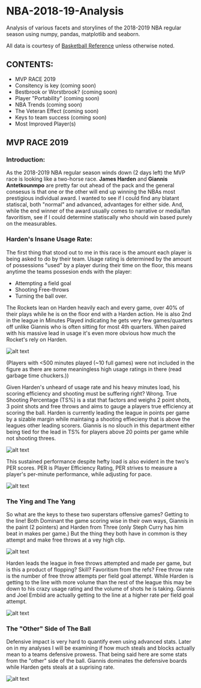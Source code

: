 # NBA-2018-19-Analysis

Analysis of various facets and storylines of the 2018-2019 NBA regular season using numpy, pandas, matplotlib and seaborn.

All data is courtesy of [Basketball Reference](https://www.basketball-reference.com/) unless otherwise noted.

## CONTENTS:
- MVP RACE 2019
- Consitency is key (coming soon)
- Bestbrook or Worstbrook? (coming soon)
- Player "Portability" (coming soon)
- NBA Trends (coming soon)
- The Veteran Effect (coming soon)
- Keys to team success (coming soon)
- Most Improved Player(s)

## MVP RACE 2019
 
### Introduction:

As the 2018-2019 NBA regular season winds down (2 days left) the MVP race is looking like a two-horse race. **James Harden** and **Giannis Antetkounmpo** are pretty far out ahead of the pack and the general consesus is that one or the other will end up winning the NBAs most prestigious individual award. I wanted to see if I could find any blatant statiscal, both "normal" and advanced, advantages for either side. And, while the end winner of the award usually comes to narrative or media/fan favoritism, see if I could determine statiscally who should win based purely on the measurables.

### Harden's Insane Usage Rate:

The first thing that stood out to me in this race is the amount each player is being asked to do by their team. Usage rating is determined by the amount of possessions "used" by a player during their time on the floor, this means anytime the teams possesion ends with the player:
- Attempting a field goal 
- Shooting Free-throws 
- Turning the ball over. 

The Rockets lean on Harden heavily each and every game, over 40% of their plays while he is on the floor end with a Harden action. He is also 2nd in the league in Minutes Played indicating  he gets very few games/quarters off unlike Giannis who is often sitting for most 4th quarters. When paired with his massive lead in usage it's even more obvious how much the Rocket's rely on Harden.

![alt text](https://github.com/wilsonmacleod/NBA-2018-19-Analysis/blob/master/MVP_Race/figs/TotalMinsUsage.png)

(Players with <500 minutes played (~10 full games) were not included in the figure as there are some meaningless high usage ratings in there (read garbage time chuckers.))

Given Harden's unheard of usage rate and his heavy minutes load, his scoring efficiency and shooting must be suffering right? Wrong. True Shooting Percentage (TS%) is a stat that factors and weighs 2 point shots, 3 point shots and free throws and aims to gauge a players true efficiency at scoring the ball. Harden is currently leading the league in points per game by a sizable margin while maintaing a shooting effiecieny that is above the leagues other leading scorers. Giannis is no slouch in this department either being tied for the lead in TS% for players above 20 points per game while not shooting threes.

![alt text](https://github.com/wilsonmacleod/NBA-2018-19-Analysis/blob/master/MVP_Race/figs/ScoringTS.png)

This sustained performance despite hefty load is also evident in the two's PER scores. PER is Player Efficiency Rating, PER strives to measure a player's per-minute performance, while adjusting for pace.

![alt text](https://github.com/wilsonmacleod/NBA-2018-19-Analysis/blob/master/MVP_Race/figs/PERvUSG.png)
### The Ying and The Yang

So what are the keys to these two superstars offensive games? Getting to the line! Both Dominant the game scoring wise in their own ways, Giannis in the paint (2 pointers) and Harden from Three (only Steph Curry has him beat in makes per game.) But the thing they both have in common is they attempt and make free throws at a vey high clip.

![alt text](https://github.com/wilsonmacleod/NBA-2018-19-Analysis/blob/master/MVP_Race/figs/ScoringRoots.png)

Harden leads the league in free throws attempted and made per game, but is this a product of flopping? Skill? Favoritism from the refs? Free throw rate is the number of free throw attempts per field goal attempt. While Harden is getting to the line with more volume than the rest of the league this may be down to his crazy usage rating and the volume of shots he is taking. Giannis and Joel Embiid are actually getting to the line at a higher rate per field goal attempt.

![alt text](https://github.com/wilsonmacleod/NBA-2018-19-Analysis/blob/master/MVP_Race/figs/FreeThrowRate.png)

### The "Other" Side of The Ball

Defensive impact is very hard to quantify even using advanced stats. Later on in my analyses I will be examining if how much steals and blocks actually mean to a teams defensive prowess. That being said here are some stats from the "other" side of the ball. Giannis dominates the defensive boards while Harden gets steals at a suprising rate.

![alt text](https://github.com/wilsonmacleod/NBA-2018-19-Analysis/blob/master/MVP_Race/figs/generalDEF.png)








